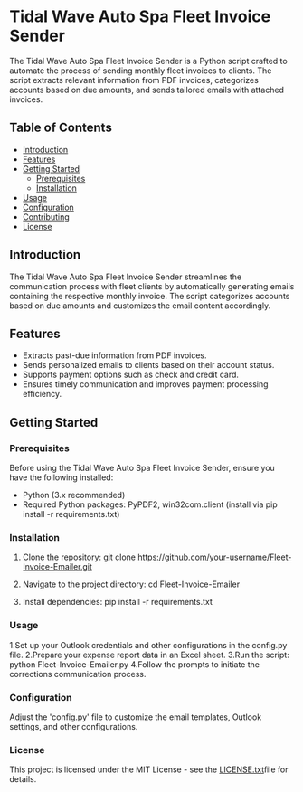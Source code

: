 # Tidal Wave Auto Spa Fleet Invoice Sender

The Tidal Wave Auto Spa Fleet Invoice Sender is a Python script crafted to automate the process of sending monthly fleet invoices to clients. The script extracts relevant information from PDF invoices, categorizes accounts based on due amounts, and sends tailored emails with attached invoices.

## Table of Contents

- [Introduction](#introduction)
- [Features](#features)
- [Getting Started](#getting-started)
  - [Prerequisites](#prerequisites)
  - [Installation](#installation)
- [Usage](#usage)
- [Configuration](#configuration)
- [Contributing](#contributing)
- [License](#license)

## Introduction

The Tidal Wave Auto Spa Fleet Invoice Sender streamlines the communication process with fleet clients by automatically generating emails containing the respective monthly invoice. The script categorizes accounts based on due amounts and customizes the email content accordingly.

## Features

- Extracts past-due information from PDF invoices.
- Sends personalized emails to clients based on their account status.
- Supports payment options such as check and credit card.
- Ensures timely communication and improves payment processing efficiency.

## Getting Started

### Prerequisites

Before using the Tidal Wave Auto Spa Fleet Invoice Sender, ensure you have the following installed:

- Python (3.x recommended)
- Required Python packages: PyPDF2, win32com.client (install via pip install -r requirements.txt)

### Installation

1. Clone the repository:
   git clone https://github.com/your-username/Fleet-Invoice-Emailer.git

2. Navigate to the project directory:
    cd Fleet-Invoice-Emailer

3. Install dependencies:
    pip install -r requirements.txt

### Usage

1.Set up your Outlook credentials and other configurations in the config.py file.
2.Prepare your expense report data in an Excel sheet.
3.Run the script:
    python Fleet-Invoice-Emailer.py
4.Follow the prompts to initiate the corrections communication process.

### Configuration

Adjust the 'config.py' file to customize the email templates, Outlook settings, and other configurations.

### License
This project is licensed under the MIT License - see the [LICENSE.txt](LICENSE.txt)file for details.
